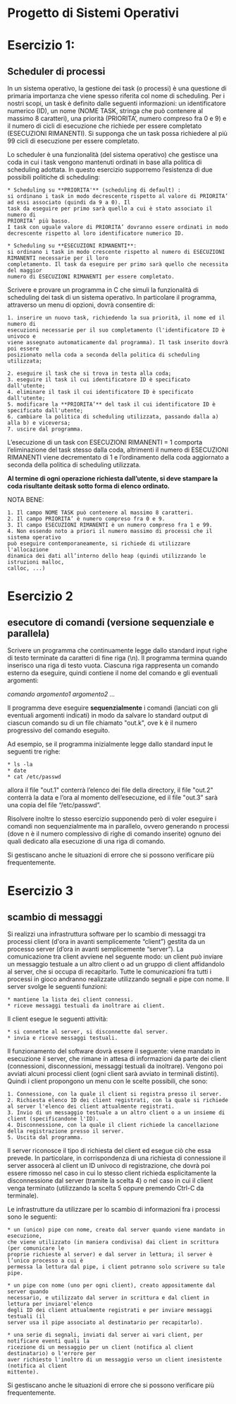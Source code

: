 # Progetto di Sistemi Operativi

Esercizio 1: 
============
Scheduler di processi
---------------------

In un sistema operativo, la gestione dei task (o processi) è una questione di primaria
importanza che viene spesso riferita col nome di scheduling. Per i nostri scopi, un task è
definito dalle seguenti informazioni: un identificatore numerico (ID), un nome (NOME
TASK, stringa che può contenere al massimo 8 caratteri), una priorità (PRIORITA’,
numero compreso fra 0 e 9) e il numero di cicli di esecuzione che richiede per essere
completato (ESECUZIONI RIMANENTI). Si supponga che un task possa richiedere al più
99 cicli di esecuzione per essere completato.

Lo scheduler è una funzionalità (del sistema operativo) che gestisce una coda in cui i task
vengono mantenuti ordinati in base alla politica di scheduling adottata. In questo esercizio
supporremo l’esistenza di due possibili politiche di scheduling:

    * Scheduling su **PRIORITA'** (scheduling di default) :
    si ordinano i task in modo decrescente rispetto al valore di PRIORITA’ ad essi associato (quindi da 9 a 0). Il
    task da eseguire per primo sarà quello a cui è stato associato il numero di
    PRIORITA’ più basso.
    I task con uguale valore di PRIORITA’ dovranno essere ordinati in modo
    decrescente rispetto al loro identificatore numerico ID.

    * Scheduling su **ESECUZIONI RIMANENTI**: 
    si ordinano i task in modo crescente rispetto al numero di ESECUZIONI RIMANENTI necessarie per il loro
    completamento. Il task da eseguire per primo sarà quello che necessita del maggior
    numero di ESECUZIONI RIMANENTI per essere completato.
    
Scrivere e provare un programma in C che simuli la funzionalità di scheduling dei task di
un sistema operativo. In particolare il programma, attraverso un menu di opzioni, dovrà
consentire di:

    1. inserire un nuovo task, richiedendo la sua priorità, il nome ed il numero di
    esecuzioni necessarie per il suo completamento (l'identificatore ID è univoco e
    viene assegnato automaticamente dal programma). Il task inserito dovrà poi essere
    posizionato nella coda a seconda della politica di scheduling utilizzata;
    
    2. eseguire il task che si trova in testa alla coda;
    3. eseguire il task il cui identificatore ID è specificato dall'utente;
    4. eliminare il task il cui identificatore ID è specificato dall'utente;
    5. modificare la **PRIORITA’** del task il cui identificatore ID è specificato dall'utente;
    6. cambiare la politica di scheduling utilizzata, passando dalla a) alla b) e viceversa;
    7. uscire dal programma.
    
L’esecuzione di un task con ESECUZIONI RIMANENTI = 1 comporta l’eliminazione del
task stesso dalla coda, altrimenti il numero di ESECUZIONI RIMANENTI viene
decrementato di 1 e l’ordinamento della coda aggiornato a seconda della politica di
scheduling utilizzata.

**Al termine di ogni operazione richiesta dall’utente, si deve stampare la coda risultante deitask sotto forma di elenco ordinato.**

NOTA BENE:

    1. Il campo NOME TASK può contenere al massimo 8 caratteri.
    2. Il campo PRIORITA’ è numero compreso fra 0 e 9.
    3. Il campo ESECUZIONI RIMANENTI è un numero compreso fra 1 e 99.
    4. Non essendo noto a priori il numero massimo di processi che il sistema operativo
    può eseguire contemporaneamente, si richiede di utilizzare l'allocazione
    dinamica dei dati all’interno dello heap (quindi utilizzando le istruzioni malloc,
    calloc, ...)
    
    
# Esercizio 2 
## esecutore di comandi (versione sequenziale e parallela)

Scrivere un programma che continuamente legge dallo standard input righe di testo
terminate da caratteri di fine riga (\n). Il programma termina quando inserisco una riga di
testo vuota. Ciascuna riga rappresenta un comando esterno da eseguire, quindi contiene il
nome del comando e gli eventuali argomenti:

*comando argomento1 argomento2 ...*

Il programma deve eseguire **sequenzialmente** i comandi (lanciati con gli eventuali
argomenti indicati) in modo da salvare lo standard output di ciascun comando su di un file
chiamato "out.k", ove k è il numero progressivo del comando eseguito.

Ad esempio, se il programma inizialmente legge dallo standard input le seguenti tre righe:

    * ls -la
    * date
    * cat /etc/passwd
    
allora il file "out.1" conterrà l’elenco dei file della directory, il file "out.2" conterrà la data e
l’ora al momento dell’esecuzione, ed il file "out.3" sarà una copia del file “/etc/passwd”.

Risolvere inoltre lo stesso esercizio supponendo però di voler eseguire i comandi non
sequenzialmente ma in parallelo, ovvero generando n processi (dove n è il numero
complessivo di righe di comando inserite) ognuno dei quali dedicato alla esecuzione di
una riga di comando.

Si gestiscano anche le situazioni di errore che si possono verificare più frequentemente.

# Esercizio 3
## scambio di messaggi

Si realizzi una infrastruttura software per lo scambio di messaggi tra processi client (d'ora
in avanti semplicemente “client”) gestita da un processo server (d’ora in avanti
semplicemente “server”). La comunicazione tra client avviene nel seguente modo: un
client può inviare un messaggio testuale a un altro client o ad un gruppo di client
affidandolo al server, che si occupa di recapitarlo.
Tutte le comunicazioni fra tutti i processi in gioco andranno realizzate utilizzando segnali e
pipe con nome.
Il server svolge le seguenti funzioni:

    * mantiene la lista dei client connessi. 
    * riceve messaggi testuali da inoltrare ai client.
    
Il client esegue le seguenti attività:

    * si connette al server, si disconnette dal server.
    * invia e riceve messaggi testuali.
    
Il funzionamento del software dovrà essere il seguente: viene mandato in esecuzione il
server, che rimane in attesa di informazioni da parte dei client (connessioni,
disconnessioni, messaggi testuali da inoltrare). Vengono poi avviati alcuni processi client
(ogni client sarà avviato in terminali distinti). Quindi i client propongono un menu con le
scelte possibili, che sono:

    1. Connessione, con la quale il client si registra presso il server.
    2. Richiesta elenco ID dei client registrati, con la quale si richiede al server l'elenco dei client attualmente registrati.
    3. Invio di un messaggio testuale a un altro client o a un insieme di client (specificandone l'ID).
    4. Disconnessione, con la quale il client richiede la cancellazione della registrazione presso il server.
    5. Uscita dal programma.
    
Il server riconosce il tipo di richiesta del client ed esegue ciò che essa prevede. In
particolare, in corrispondenza di una richiesta di connessione il server assocerà al client
un ID univoco di registrazione, che dovrà poi essere rimosso nel caso in cui lo stesso
client richieda esplicitamente la disconnessione dal server (tramite la scelta 4) o nel caso
in cui il client venga terminato (utilizzando la scelta 5 oppure premendo Ctrl-C da
terminale).

Le infrastrutture da utilizzare per lo scambio di informazioni fra i processi sono le seguenti:

    * un (unico) pipe con nome, creato dal server quando viene mandato in esecuzione,
    che viene utilizzato (in maniera condivisa) dai client in scrittura (per comunicare le
    proprie richieste al server) e dal server in lettura; il server è l’unico processo a cui è
    permessa la lettura dal pipe, i client potranno solo scrivere su tale pipe.
    
    * un pipe con nome (uno per ogni client), creato appositamente dal server quando
    necessario, e utilizzato dal server in scrittura e dal client in lettura per inviarel'elenco 
    degli ID dei client attualmente registrati e per inviare messaggi testuali (il
    server usa il pipe associato al destinatario per recapitarlo).
    
    * una serie di segnali, inviati dal server ai vari client, per notificare eventi quali la
    ricezione di un messaggio per un client (notifica al client destinatario) o l'errore per
    aver richiesto l'inoltro di un messaggio verso un client inesistente (notifica al client
    mittente).
    
Si gestiscano anche le situazioni di errore che si possono verificare più frequentemente.